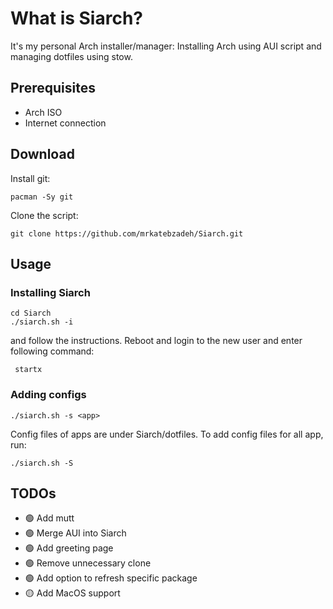 # What is Siarch?
It's my personal Arch installer/manager: Installing Arch using AUI script and
managing dotfiles using stow.
## Prerequisites
- Arch ISO
- Internet connection
## Download
Install git:

```
pacman -Sy git
```
Clone the script:

```
git clone https://github.com/mrkatebzadeh/Siarch.git
```
## Usage
### Installing Siarch

```
cd Siarch
./siarch.sh -i
```

and follow the instructions.
Reboot and login to the new user and enter following command:

```
 startx
```

### Adding configs
```
./siarch.sh -s <app>
```
Config files of apps are under Siarch/dotfiles.
To add config files for all app, run:
```
./siarch.sh -S
```


## TODOs
- 🟢 Add mutt
- 🟢 Merge AUI into Siarch
- 🟢 Add greeting page
- 🟢 Remove unnecessary clone
- 🟢 Add option to refresh specific package
- 🟡 Add MacOS support
